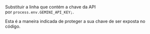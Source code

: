 Substituir a linha que contém a chave da API por `process.env.GEMINI_API_KEY;`.

Esta é a maneira indicada de proteger a sua chave de ser exposta no código.